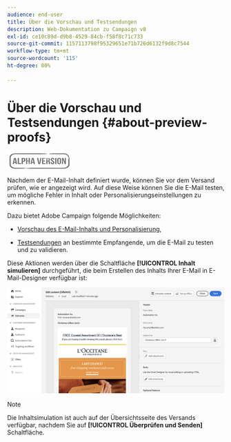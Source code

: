 ```yaml
---
audience: end-user
title: Über die Vorschau und Testsendungen
description: Web-Dokumentation zu Campaign v8
exl-id: ce10c89d-d9b8-4529-84cb-f58f8c71c733
source-git-commit: 1157113798f95329651e71b726d6132f9d8c7544
workflow-type: tm+mt
source-wordcount: '115'
ht-degree: 80%

---
```


# Über die Vorschau und Testsendungen {#about-preview-proofs}

![](../assets/do-not-localize/badge.png)

Nachdem der E-Mail-Inhalt definiert wurde, können Sie vor dem Versand prüfen, wie er angezeigt wird. Auf diese Weise können Sie die E-Mail testen, um mögliche Fehler in Inhalt oder Personalisierungseinstellungen zu erkennen.

Dazu bietet Adobe Campaign folgende Möglichkeiten:

* [Vorschau des E-Mail-Inhalts und Personalisierung](#preview),

<!--* [Check the email rendering](#rendering) in popular desktop, mobile and web-based clients,-->
* [Testsendungen](#send-proofs) an bestimmte Empfangende, um die E-Mail zu testen und zu validieren.

Diese Aktionen werden über die Schaltfläche **[!UICONTROL Inhalt simulieren]** durchgeführt, die beim Erstellen des Inhalts Ihrer E-Mail in E-Mail-Designer verfügbar ist:

![](assets/simulate.png)

>[!NOTE]
>
>Die Inhaltsimulation ist auch auf der Übersichtsseite des Versands verfügbar, nachdem Sie auf **[!UICONTROL Überprüfen und Senden]** Schaltfläche.
